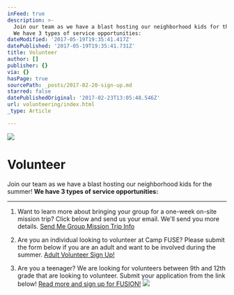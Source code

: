 ```yaml
---
inFeed: true
description: >-
  Join our team as we have a blast hosting our neighborhood kids for the summer!
  We have 3 types of service opportunities:
dateModified: '2017-05-19T19:35:41.417Z'
datePublished: '2017-05-19T19:35:41.731Z'
title: Volunteer
author: []
publisher: {}
via: {}
hasPage: true
sourcePath: _posts/2017-02-20-sign-up.md
starred: false
datePublishedOriginal: '2017-02-23T13:05:48.546Z'
url: volunteering/index.html
_type: Article

---
```

![](https://the-grid-user-content.s3-us-west-2.amazonaws.com/94a84b00-dc26-43ab-9ccf-1e520f7b6dd7.jpg)

# Volunteer

Join our team as we have a blast hosting our neighborhood kids for the summer! **We have 3 types of service opportunities:**

---

1) Want to learn more about bringing your group for a one-week on-site mission trip? Click below and send us your email. We'll send you more details.
[Send Me Group Mission Trip Info][0]

2) Are you an individual looking to volunteer at Camp FUSE? Please submit the form below if you are an adult and want to be involved during the summer.
[Adult Volunteer Sign Up!][1]

3) Are you a teenager? We are looking for volunteers between 9th and 12th grade that are looking to volunteer. Submit your application from the link below!
[Read more and sign up for FUSION!][2]
![](https://the-grid-user-content.s3-us-west-2.amazonaws.com/338cd6e8-802c-4dde-bf65-e23e79a6bb10.jpg)

[0]: https://renovationcommunity.easytitheplus.com/external/form/db75badd-83e0-4799-8284-f846a1caa2e5
[1]: https://renovationcommunity.easytitheplus.com/external/form/bec5917c-a7bd-4c68-b3a3-f562789d7b7f
[2]: http://campfuse.com/fusion